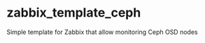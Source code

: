 zabbix_template_ceph
====================

Simple template for Zabbix that allow monitoring Ceph OSD nodes
